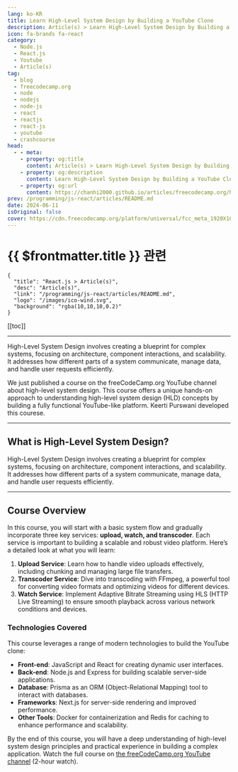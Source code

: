 ```yaml
---
lang: ko-KR
title: Learn High-Level System Design by Building a YouTube Clone
description: Article(s) > Learn High-Level System Design by Building a YouTube Clone
icon: fa-brands fa-react
category: 
  - Node.js
  - React.js
  - Youtube
  - Article(s)
tag: 
  - blog
  - freecodecamp.org
  - node
  - nodejs
  - node-js
  - react
  - reactjs
  - react-js
  - youtube
  - crashcourse
head:
  - - meta:
    - property: og:title
      content: Article(s) > Learn High-Level System Design by Building a YouTube Clone
    - property: og:description
      content: Learn High-Level System Design by Building a YouTube Clone
    - property: og:url
      content: https://chanhi2000.github.io/articles/freecodecamp.org/how-to-build-a-rating-component-with-the-react-compound-component-pattern.html
prev: /programming/js-react/articles/README.md
date: 2024-06-11
isOriginal: false
cover: https://cdn.freecodecamp.org/platform/universal/fcc_meta_1920X1080-indigo.png
---
```


# {{ $frontmatter.title }} 관련

```component VPCard
{
  "title": "React.js > Article(s)",
  "desc": "Article(s)",
  "link": "/programming/js-react/articles/README.md",
  "logo": "/images/ico-wind.svg",
  "background": "rgba(10,10,10,0.2)"
}
```

[[toc]]

---

<SiteInfo
  name="Learn High-Level System Design by Building a YouTube Clone"
  desc="High-Level System Design involves creating a blueprint for complex systems, focusing on architecture, component interactions, and scalability. It addresses how different parts of a system communicate, manage data, and handle user requests efficiently..."
  url="https://freecodecamp.org/news/how-to-build-a-rating-component-with-the-react-compound-component-pattern/"
  logo="https://cdn.freecodecamp.org/universal/favicons/favicon.ico"
  preview="https://cdn.freecodecamp.org/platform/universal/fcc_meta_1920X1080-indigo.png"/>

High-Level System Design involves creating a blueprint for complex systems, focusing on architecture, component interactions, and scalability. It addresses how different parts of a system communicate, manage data, and handle user requests efficiently.

We just published a course on the freeCodeCamp.org YouTube channel about high-level system design. This course offers a unique hands-on approach to understanding high-level system design (HLD) concepts by building a fully functional YouTube-like platform. Keerti Purswani developed this courese.

---

## What is High-Level System Design?

High-Level System Design involves creating a blueprint for complex systems, focusing on architecture, component interactions, and scalability. It addresses how different parts of a system communicate, manage data, and handle user requests efficiently.

---

## Course Overview

In this course, you will start with a basic system flow and gradually incorporate three key services: **upload, watch, and transcoder**. Each service is important to building a scalable and robust video platform. Here’s a detailed look at what you will learn:

1. **Upload Service**: Learn how to handle video uploads effectively, including chunking and managing large file transfers.
2. **Transcoder Service**: Dive into transcoding with FFmpeg, a powerful tool for converting video formats and optimizing videos for different devices.
3. **Watch Service**: Implement Adaptive Bitrate Streaming using HLS (HTTP Live Streaming) to ensure smooth playback across various network conditions and devices.

### Technologies Covered

This course leverages a range of modern technologies to build the YouTube clone:

- **Front-end**: JavaScript and React for creating dynamic user interfaces.
- **Back-end**: Node.js and Express for building scalable server-side applications.
- **Database**: Prisma as an ORM (Object-Relational Mapping) tool to interact with databases.
- **Frameworks**: Next.js for server-side rendering and improved performance.
- **Other Tools**: Docker for containerization and Redis for caching to enhance performance and scalability.

By the end of this course, you will have a deep understanding of high-level system design principles and practical experience in building a complex application. Watch the full course on [<FontIcon icon="fa-brands fa-youtube"/>the freeCodeCamp.org YouTube channel](https://youtu.be/FiXOaYnW64w) (2-hour watch).

<VidStack src="youtube/FiXOaYnW64w" />

